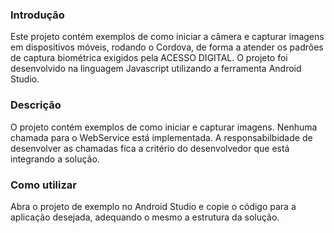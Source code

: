 ### Introdução

Este projeto contém exemplos de como iniciar a câmera e capturar imagens em dispositivos móveis, rodando o Cordova, de forma a atender os padrões de captura biométrica exigidos pela ACESSO DIGITAL. O projeto foi desenvolvido na linguagem Javascript utilizando a ferramenta Android Studio.

### Descrição

O projeto contém exemplos de como iniciar e capturar imagens. Nenhuma chamada para o WebService está implementada. A responsabilbidade de desenvolver as chamadas fica a critério do desenvolvedor que está integrando a solução.

### Como utilizar

Abra o projeto de exemplo no Android Studio e copie o código para a aplicação desejada, adequando o mesmo a estrutura da solução.
